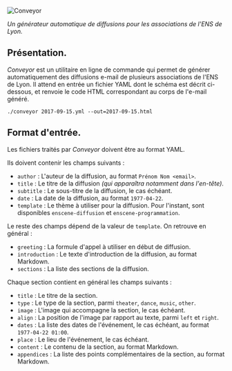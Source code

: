 ![Conveyor](http://amaia.at/conveyor.png)

*Un générateur automatique de diffusions pour les associations de l'ENS de Lyon.*

## Présentation.

*Conveyor* est un utilitaire en ligne de commande qui permet de générer automatiquement des diffusions e-mail de plusieurs associations de l'ENS de Lyon. Il attend en entrée un fichier YAML dont le schéma est décrit ci-dessous, et renvoie le code HTML correspondant au corps de l'e-mail généré.

```
./conveyor 2017-09-15.yml --out=2017-09-15.html
```

## Format d'entrée.

Les fichiers traités par *Conveyor* doivent être au format YAML.

Ils doivent contenir les champs suivants :
- `author` : L'auteur de la diffusion, au format `Prénom Nom <email>`.
- `title` : Le titre de la diffusion *(qui apparaîtra notamment dans l'en-tête)*.
- `subtitle` : Le sous-titre de la diffusion, le cas échéant.
- `date` : La date de la diffusion, au format `1977-04-22`.
- `template` : Le thème à utiliser pour la diffusion. Pour l'instant, sont disponibles `enscene-diffusion` et `enscene-programmation`.

Le reste des champs dépend de la valeur de `template`. On retrouve en général :
- `greeting` : La formule d'appel à utiliser en début de diffusion.
- `introduction` : Le texte d'introduction de la diffusion, au format Markdown.
- `sections` : La liste des sections de la diffusion.

Chaque section contient en général les champs suivants :
- `title` : Le titre de la section.
- `type` : Le type de la section, parmi `theater`, `dance`, `music`, `other`.
- `image` : L'image qui accompagne la section, le cas échéant.
- `align` : La position de l'image par rapport au texte, parmi `left` et `right`.
- `dates` : La liste des dates de l'événement, le cas échéant, au format `1977-04-22 01:00`.
- `place` : Le lieu de l'événement, le cas échéant.
- `content` : Le contenu de la section, au format Markdown.
- `appendices` : La liste des points complémentaires de la section, au format Markdown.
